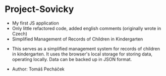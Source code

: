 # Project-Sovicky
* My first JS application
* Only little refactored code, added english comments (originally wrote in Czech)
* Simplified Management of Records of Children in Kindergarten
- This serves as a simplified management system for records of children in kindergarten. It uses the browser's local storage for storing data, operating locally. Data can be backed up in JSON format.
  
* Author: Tomáš Pecháček
